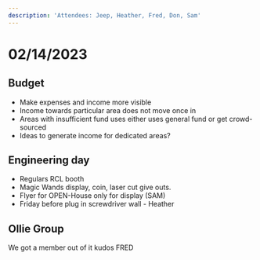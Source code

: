 ```yaml
---
description: 'Attendees: Jeep, Heather, Fred, Don, Sam'
---
```


# 02/14/2023

## Budget

* Make expenses and income more visible
* Income towards particular area does not move once in
* Areas with insufficient fund uses either uses general fund or get crowd-sourced
* Ideas to generate income for dedicated areas?

## Engineering day

* Regulars RCL booth
* Magic Wands display, coin, laser cut give outs.
* Flyer for OPEN-House only for display (SAM)
* Friday before plug in screwdriver wall - Heather

## Ollie Group

We got a member out of it kudos FRED
